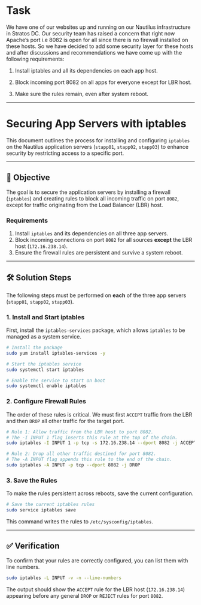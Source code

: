 # Task

We have one of our websites up and running on our Nautilus infrastructure in Stratos DC. Our security team has raised a concern that right now Apache’s port i.e 8082 is open for all since there is no firewall installed on these hosts. So we have decided to add some security layer for these hosts and after discussions and recommendations we have come up with the following requirements:





1. Install iptables and all its dependencies on each app host.



2. Block incoming port 8082 on all apps for everyone except for LBR host.



3. Make sure the rules remain, even after system reboot.
-----

# Securing App Servers with iptables

This document outlines the process for installing and configuring `iptables` on the Nautilus application servers (`stapp01`, `stapp02`, `stapp03`) to enhance security by restricting access to a specific port.

-----

## 🎯 Objective

The goal is to secure the application servers by installing a firewall (`iptables`) and creating rules to block all incoming traffic on port `8082`, except for traffic originating from the Load Balancer (LBR) host.

### Requirements

1.  Install `iptables` and its dependencies on all three app servers.
2.  Block incoming connections on port `8082` for all sources **except** the LBR host (`172.16.238.14`).
3.  Ensure the firewall rules are persistent and survive a system reboot.

-----

## 🛠️ Solution Steps

The following steps must be performed on **each** of the three app servers (`stapp01`, `stapp02`, `stapp03`).

### 1\. Install and Start iptables

First, install the `iptables-services` package, which allows `iptables` to be managed as a system service.

```bash
# Install the package
sudo yum install iptables-services -y

# Start the iptables service
sudo systemctl start iptables

# Enable the service to start on boot
sudo systemctl enable iptables
```

### 2\. Configure Firewall Rules

The order of these rules is critical. We must first `ACCEPT` traffic from the LBR and then `DROP` all other traffic for the target port.

```bash
# Rule 1: Allow traffic from the LBR host to port 8082.
# The -I INPUT 1 flag inserts this rule at the top of the chain.
sudo iptables -I INPUT 1 -p tcp -s 172.16.238.14 --dport 8082 -j ACCEPT

# Rule 2: Drop all other traffic destined for port 8082.
# The -A INPUT flag appends this rule to the end of the chain.
sudo iptables -A INPUT -p tcp --dport 8082 -j DROP
```

### 3\. Save the Rules

To make the rules persistent across reboots, save the current configuration.

```bash
# Save the current iptables rules
sudo service iptables save
```

This command writes the rules to `/etc/sysconfig/iptables`.

-----

## ✅ Verification

To confirm that your rules are correctly configured, you can list them with line numbers.

```bash
sudo iptables -L INPUT -v -n --line-numbers
```

The output should show the `ACCEPT` rule for the LBR host (`172.16.238.14`) appearing before any general `DROP` or `REJECT` rules for port `8082`.
